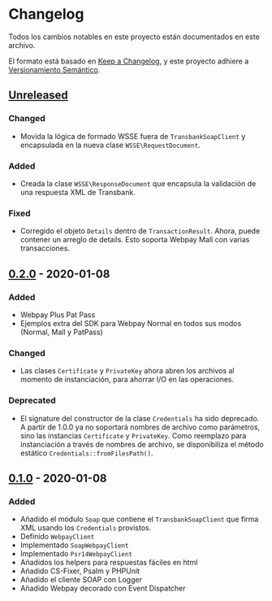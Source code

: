 # Changelog
Todos los cambios notables en este proyecto están documentados en este archivo.

El formato está basado en [Keep a Changelog](https://keepachangelog.com/es-ES/1.0.0/),
y este proyecto adhiere a [Versionamiento Semántico](https://semver.org/spec/v2.0.0.html).
 
## [Unreleased] 

### Changed
- Movida la lógica de formado WSSE fuera de `TransbankSoapClient` y encapsulada en la nueva clase `WSSE\RequestDocument`.

### Added
- Creada la clase `WSSE\ResponseDocument` que encapsula la validación de una respuesta XML de Transbank.

### Fixed
- Corregido el objeto `Details` dentro de `TransactionResult`. Ahora, puede contener un arreglo de details.
Esto soporta Webpay Mall con varias transacciones.

## [0.2.0] - 2020-01-08

### Added
- Webpay Plus Pat Pass
- Ejemplos extra del SDK para Webpay Normal en todos sus modos (Normal, Mall y PatPass)

### Changed
- Las clases `Certificate` y `PrivateKey` ahora abren los archivos al momento de instanciación, para
ahorrar I/O en las operaciones.

### Deprecated
- El signature del constructor de la clase `Credentials` ha sido deprecado. A partir de 1.0.0 ya
 no soportará nombres de archivo como parámetros, sino las instancias `Certificate` y `PrivateKey`. Como
 reemplazo para instanciación a través de nombres de archivo, se disponibiliza el método estático
 `Credentials::fromFilesPath()`.

## [0.1.0] - 2020-01-08
 
### Added
- Añadido el módulo `Soap` que contiene el `TransbankSoapClient` que firma XML usando los `Credentials` provistos. 
- Definido `WebpayClient`
- Implementado `SoapWebpayClient`
- Implementado `Psr14WebpayClient`
- Añadidos los helpers para respuestas fáciles en html
- Añadido CS-Fixer, Psalm y PHPUnit
- Añadido el cliente SOAP con Logger
- Añadido Webpay decorado con Event Dispatcher
 
[Unreleased]: https://github.com/better-transbank/sdk/compare/0.2.0...HEAD
[0.2.0]: https://github.com/better-transbank/sdk/compare/0.1.0...0.2.0
[0.1.0]: https://github.com/better-transbank/sdk/compare/releases/tag/0.1.0